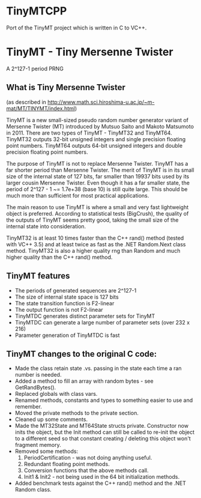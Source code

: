 TinyMTCPP
=========

Port of the TinyMT project which is written in C to VC++.

# TinyMT - Tiny Mersenne Twister

A 2^127-1 period PRNG

## What is Tiny Mersenne Twister

(as described in <http://www.math.sci.hiroshima-u.ac.jp/~m-mat/MT/TINYMT/index.html>)

TinyMT is a new small-sized pseudo random number generator variant of Mersenne Twister (MT) introduced by
Mutsuo Saito and Makoto Matsumoto in 2011.  There are two types of TinyMT - TinyMT32 and TinyMT64. TinyMT32 outputs 32-bit
unsigned integers and single precision floating point numbers.  TinyMT64 outputs 64-bit unsigned integers and double precision floating point numbers.

The purpose of TinyMT is not to replace Mersenne Twister. TinyMT has a far shorter period than Mersenne Twister. The merit of TinyMT is in its small size of the internal state of 127 bits, far smaller than 19937 bits used by its larger cousin Mersenne Twister.  Even though it has a far smaller state, the period of 2^127 - 1 ~= 1.7e+38 (base 10) is still quite large.  This should be much more than sufficient for most practical applications.

The main reason to use TinyMT is where a small and very fast lightweight object is preferred.  According to statistical tests (BigCrush), the quality of the outputs of TinyMT seems pretty good, taking the small size of the internal state into consideration.

TinyMT32 is at least 10 times faster than the C++ rand() method (tested with VC++ 3.5) and at least twice as fast as the .NET Random.Next class method.  TinyMT32 is also a higher quality rng than Random and much higher quality than the C++ rand() method.

## TinyMT features

* The periods of generated sequences are 2^127-1
* The size of internal state space is 127 bits
* The state transition function is F2-linear
* The output function is not F2-linear
* TinyMTDC generates distinct parameter sets for TinyMT
* TinyMTDC can generate a large number of parameter sets (over 232 x 216)
* Parameter generation of TinyMTDC is fast

## TinyMT changes to the original C code:

* Made the class retain state .vs. passing in the state each time a ran number is needed.
* Added a method to fill an array with random bytes - see GetRandBytes().
* Replaced globals with class vars.
* Renamed methods, constants and types to something easier to use and remember.
* Moved the private methods to the private section.
* Cleaned up some comments.
* Made the MT32State and MT64State structs private.  Constructor now inits the object, but the Init method can still be called to re-init the object to a different seed so that constant creating / deleting this object won't fragment memory.
* Removed some methods:
  1. PeriodCertification - was not doing anything useful.
  2. Redundant floating point methods.
  3. Conversion functions that the above methods call.
  4. Init1 & Init2 - not being used in the 64 bit initialization methods.
* Added benchmark tests against the C++ rand() method and the .NET Random class.
